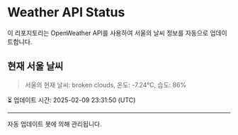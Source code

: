 
# Weather API Status

이 리포지토리는 OpenWeather API를 사용하여 서울의 날씨 정보를 자동으로 업데이트합니다.

## 현재 서울 날씨
> 서울의 현재 날씨: broken clouds, 온도: -7.24°C, 습도: 86%

⏳ 업데이트 시간: 2025-02-09 23:31:50 (UTC)

---
자동 업데이트 봇에 의해 관리됩니다.
